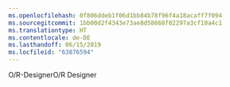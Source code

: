 ```yaml
---
ms.openlocfilehash: 0f806ddeb1f06d1bb84b78f96f4a18acaff7f094
ms.sourcegitcommit: 1bb00d2f4343e73ae8d58668f02297a3cf10a4c1
ms.translationtype: HT
ms.contentlocale: de-DE
ms.lasthandoff: 06/15/2019
ms.locfileid: "63876594"
---
```

<span data-ttu-id="fcf22-101">O/R-Designer</span><span class="sxs-lookup"><span data-stu-id="fcf22-101">O/R Designer</span></span>